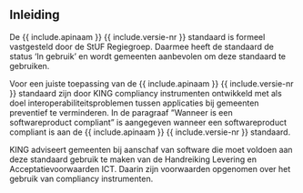 ## Inleiding
De {{ include.apinaam }} {{ include.versie-nr }} standaard is formeel vastgesteld door de StUF Regiegroep. Daarmee heeft de standaard de status ‘In gebruik’ en wordt gemeenten aanbevolen om deze standaard te gebruiken.

Voor een juiste toepassing van de {{ include.apinaam }} {{ include.versie-nr }} standaard zijn door KING compliancy instrumenten ontwikkeld met als doel interoperabiliteitsproblemen tussen applicaties bij gemeenten preventief te verminderen. In de paragraaf ”Wanneer is een softwareproduct compliant” is aangegeven wanneer een softwareproduct compliant is aan de {{ include.apinaam }} {{ include.versie-nr }} standaard.

KING adviseert gemeenten bij aanschaf van software die moet voldoen aan deze standaard gebruik te maken van de Handreiking Levering en Acceptatievoorwaarden ICT. Daarin zijn voorwaarden opgenomen over het gebruik van compliancy instrumenten.
